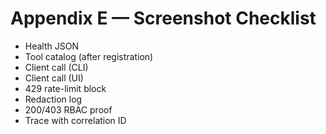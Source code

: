 # Appendix E — Screenshot Checklist

- Health JSON  
- Tool catalog (after registration)  
- Client call (CLI)  
- Client call (UI)  
- 429 rate-limit block  
- Redaction log  
- 200/403 RBAC proof  
- Trace with correlation ID
